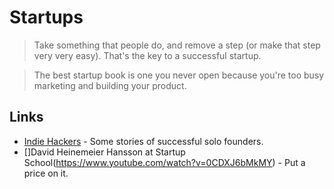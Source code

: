 # Startups
> Take something that people do, and remove a step (or make that step very very easy). That's the key to a successful startup.

> The best startup book is one you never open because you're too busy marketing and building your product.

## Links
- [Indie Hackers](https://www.indiehackers.com/) - Some stories of successful solo founders.
- []David Heinemeier Hansson at Startup School(https://www.youtube.com/watch?v=0CDXJ6bMkMY) - Put a price on it.